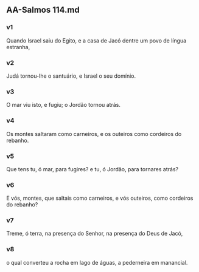 ## AA-Salmos 114.md
### v1
 Quando Israel saiu do Egito, e a casa de Jacó dentre um povo de língua estranha,
### v2
 Judá tornou-lhe o santuário, e Israel o seu domínio.
### v3
 O mar viu isto, e fugiu; o Jordão tornou atrás.
### v4
 Os montes saltaram como carneiros, e os outeiros como cordeiros do rebanho.
### v5
 Que tens tu, ó mar, para fugires? e tu, ó Jordão, para tornares atrás?
### v6
 E vós, montes, que saltais como carneiros, e vós outeiros, como cordeiros do rebanho?
### v7
 Treme, ó terra, na presença do Senhor, na presença do Deus de Jacó,
### v8
 o qual converteu a rocha em lago de águas, a pederneira em manancial.
